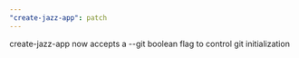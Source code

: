 ```yaml
---
"create-jazz-app": patch
---
```


create-jazz-app now accepts a --git boolean flag to control git initialization
